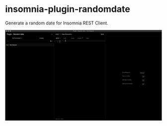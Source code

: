 # insomnia-plugin-randomdate

Generate a random date for Insomnia REST Client.

![](assets/usage.gif)

